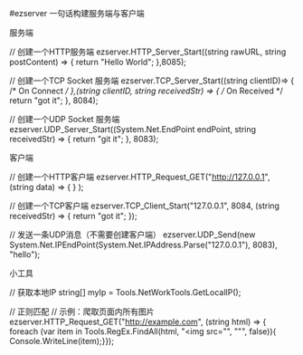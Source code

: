 #ezserver
一句话构建服务端与客户端

服务端

// 创建一个HTTP服务端
ezserver.HTTP_Server_Start((string rawURL, string postContent) => { return "Hello World"; },8085);

// 创建一个TCP Socket 服务端
ezserver.TCP_Server_Start((string clientID)=> { /* On Connect */ },(string clientID, string receivedStr) => { /* On Received */ return "got it"; }, 8084);

// 创建一个UDP Socket 服务端
ezserver.UDP_Server_Start((System.Net.EndPoint endPoint, string receivedStr) => { return "git it"; }, 8083);


客户端

// 创建一个HTTP客户端
ezserver.HTTP_Request_GET("http://127.0.0.1", (string data) => { } );

// 创建一个TCP客户端
ezserver.TCP_Client_Start("127.0.0.1", 8084, (string receivedStr) => { return "got it"; });

// 发送一条UDP消息（不需要创建客户端）
ezserver.UDP_Send(new System.Net.IPEndPoint(System.Net.IPAddress.Parse("127.0.0.1"), 8083), "hello");


小工具

// 获取本地IP
string[] myIp = Tools.NetWorkTools.GetLocalIP();

// 正则匹配 
// 示例：爬取页面内所有图片
ezserver.HTTP_Request_GET("http://example.com", (string html) => {
      foreach (var item in Tools.RegEx.FindAll(html, "<img src=\"", "\"", false)){
            Console.WriteLine(item);}});
